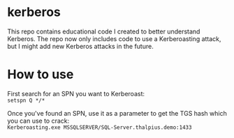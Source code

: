 # kerberos

This repo contains educational code I created to better understand Kerberos. The repo now only includes code to use a Kerberoasting attack, but I might add new Kerberos attacks in the future.

# How to use

First search for an SPN you want to Kerberoast:  
```setspn Q */*```

Once you've found an SPN, use it as a parameter to get the TGS hash which you can use to crack:  
```Kerberoasting.exe MSSQLSERVER/SQL-Server.thalpius.demo:1433```
